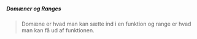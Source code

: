 ##### Domæner og Ranges
>Domæne er hvad man kan sætte ind i en funktion og range er hvad man kan få ud af funktionen.